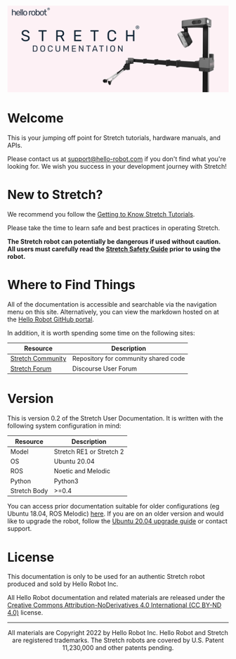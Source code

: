 ![](./images/banner.png)

# Welcome
This is your jumping off point for Stretch tutorials, hardware manuals, and APIs. 

Please contact us at [support@hello-robot.com](mailto:support@hello-robot.com) if you don't find what you're looking for. We wish you success in your development journey with Stretch!

# New to Stretch?
We recommend you follow the [Getting to Know Stretch Tutorials](https://docs.hello-robot.com/0.2/stretch-tutorials/getting_started/). 

Please take the time to learn safe and best practices in operating Stretch.  

**The Stretch robot can potentially be dangerous if used without caution. All users must carefully read the [Stretch Safety Guide](https://docs.hello-robot.com/0.2/stretch-tutorials/getting_started/safety_guide/) prior to using the robot.**

# Where to Find Things 
All of the documentation is accessible and searchable via the navigation menu on this site. Alternatively, you can view the markdown hosted on at the [Hello Robot GitHub portal](https://github.com/hello-robot).

In addition, it is worth spending some time on the following sites:

| Resource                                                                | Description                                                  |
|-------------------------------------------------------------------------|--------------------------------------------------------------|
| [Stretch Community](https://github.com/hello-robot/stretch_community)                            | Repository for community shared code                         |
| [Stretch Forum](https://forum.hello-robot.com/)                           | Discourse User Forum                                         |

# Version
This is version 0.2 of the Stretch User Documentation. It is written with the following system configuration in mind:

| Resource                 | Description                |
|--------------------------|----------------------------|
| Model                    | Stretch RE1 or Stretch 2 |
| OS                       | Ubuntu 20.04               |
| ROS | Noetic  and Melodic        |
| Python                   | Python3                    |
| Stretch Body| >=0.4                     |

You can access prior documentation suitable for older configurations (eg Ubuntu 18.04, ROS Melodic) [here](https://docs.hello-robot.com/0.1/). If you are on an older version and would like to upgrade the robot, follow the [Ubuntu 20.04 upgrade guide](https://docs.hello-robot.com/0.2/stretch-install/docs/robot_install/) or contact support.

# License

This documentation is only to be used for an authentic Stretch robot produced and sold by Hello Robot Inc. 

All Hello Robot documentation and related materials are released under the [Creative Commons Attribution-NoDerivatives 4.0 International (CC BY-ND 4.0)](https://creativecommons.org/licenses/by-nd/4.0) license.

------
<div align="center"> All materials are Copyright 2022 by Hello Robot Inc. Hello Robot and Stretch are registered trademarks. The Stretch robots are covered by U.S. Patent 11,230,000 and other patents pending.</div>



